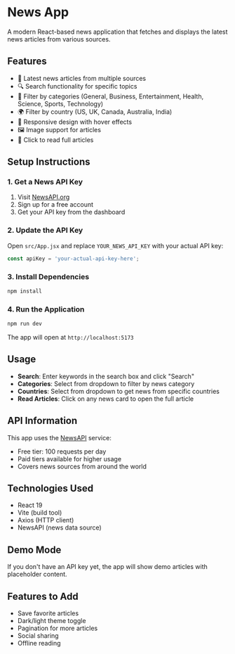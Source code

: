 # News App

A modern React-based news application that fetches and displays the latest news articles from various sources.

## Features

- 📰 Latest news articles from multiple sources
- 🔍 Search functionality for specific topics
- 📂 Filter by categories (General, Business, Entertainment, Health, Science, Sports, Technology)
- 🌍 Filter by country (US, UK, Canada, Australia, India)
- 📱 Responsive design with hover effects
- 🖼️ Image support for articles
- 🔗 Click to read full articles

## Setup Instructions

### 1. Get a News API Key

1. Visit [NewsAPI.org](https://newsapi.org/)
2. Sign up for a free account
3. Get your API key from the dashboard

### 2. Update the API Key

Open `src/App.jsx` and replace `YOUR_NEWS_API_KEY` with your actual API key:

```javascript
const apiKey = 'your-actual-api-key-here';
```

### 3. Install Dependencies

```bash
npm install
```

### 4. Run the Application

```bash
npm run dev
```

The app will open at `http://localhost:5173`

## Usage

- **Search**: Enter keywords in the search box and click "Search"
- **Categories**: Select from dropdown to filter by news category
- **Countries**: Select from dropdown to get news from specific countries
- **Read Articles**: Click on any news card to open the full article

## API Information

This app uses the [NewsAPI](https://newsapi.org/) service:
- Free tier: 100 requests per day
- Paid tiers available for higher usage
- Covers news sources from around the world

## Technologies Used

- React 19
- Vite (build tool)
- Axios (HTTP client)
- NewsAPI (news data source)

## Demo Mode

If you don't have an API key yet, the app will show demo articles with placeholder content.

## Features to Add

- Save favorite articles
- Dark/light theme toggle
- Pagination for more articles
- Social sharing
- Offline reading
